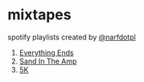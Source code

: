 mixtapes
========

spotify playlists created by [@narfdotpl](http://narf.pl/)

1. [Everything Ends](http://open.spotify.com/user/1166776863/playlist/3F645rIj60X8aQmPS3kflX)
2. [Sand In The Amp](http://open.spotify.com/user/1166776863/playlist/5dQRWh5ETy5Aa0s3qZFEOZ)
3. [5K](http://open.spotify.com/user/1166776863/playlist/0EjMivyDuZquEjHZ8rWFID)
